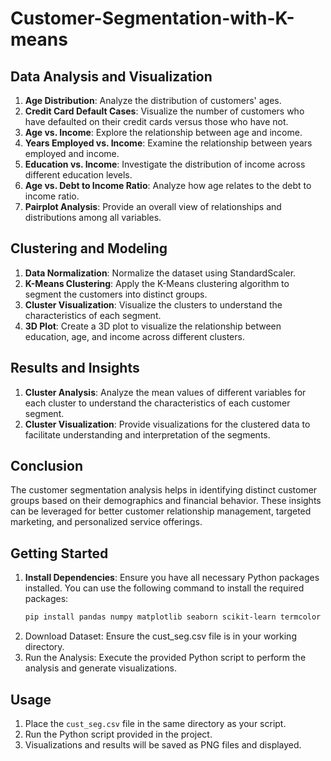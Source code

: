# Customer-Segmentation-with-K-means

## Data Analysis and Visualization
1. **Age Distribution**: Analyze the distribution of customers' ages.
2. **Credit Card Default Cases**: Visualize the number of customers who have defaulted on their credit cards versus those who have not.
3. **Age vs. Income**: Explore the relationship between age and income.
4. **Years Employed vs. Income**: Examine the relationship between years employed and income.
5. **Education vs. Income**: Investigate the distribution of income across different education levels.
6. **Age vs. Debt to Income Ratio**: Analyze how age relates to the debt to income ratio.
7. **Pairplot Analysis**: Provide an overall view of relationships and distributions among all variables.

## Clustering and Modeling
1. **Data Normalization**: Normalize the dataset using StandardScaler.
2. **K-Means Clustering**: Apply the K-Means clustering algorithm to segment the customers into distinct groups.
3. **Cluster Visualization**: Visualize the clusters to understand the characteristics of each segment.
4. **3D Plot**: Create a 3D plot to visualize the relationship between education, age, and income across different clusters.

## Results and Insights
1. **Cluster Analysis**: Analyze the mean values of different variables for each cluster to understand the characteristics of each customer segment.
2. **Cluster Visualization**: Provide visualizations for the clustered data to facilitate understanding and interpretation of the segments.

## Conclusion
The customer segmentation analysis helps in identifying distinct customer groups based on their demographics and financial behavior. These insights can be leveraged for better customer relationship management, targeted marketing, and personalized service offerings.

## Getting Started
1. **Install Dependencies**: Ensure you have all necessary Python packages installed. You can use the following command to install the required packages:
   ```bash
   pip install pandas numpy matplotlib seaborn scikit-learn termcolor

2. Download Dataset: Ensure the cust_seg.csv file is in your working directory.
3. Run the Analysis: Execute the provided Python script to perform the analysis and generate visualizations.

## Usage
1. Place the `cust_seg.csv` file in the same directory as your script.
2. Run the Python script provided in the project.
3. Visualizations and results will be saved as PNG files and displayed.


